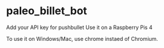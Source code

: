 # paleo_billet_bot

Add your API key for pushbullet
Use it on a Raspberry Pis 4

To use it on Windows/Mac, use chrome instaed of Chromium.

